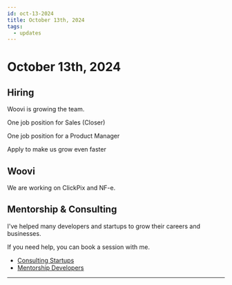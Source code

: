 ```yaml
---
id: oct-13-2024
title: October 13th, 2024
tags:
  - updates
---
```


# October 13th, 2024

## Hiring

Woovi is growing the team.

One job position for Sales (Closer)

One job position for a Product Manager

Apply to make us grow even faster

## Woovi

We are working on ClickPix and NF-e.

## Mentorship & Consulting

I've helped many developers and startups to grow their careers and businesses.

If you need help, you can book a session with me.

- [Consulting Startups](../../../paid-consulting-startups.mdx)
- [Mentorship Developers](../../../paid-mentorship-developers.mdx)

---
